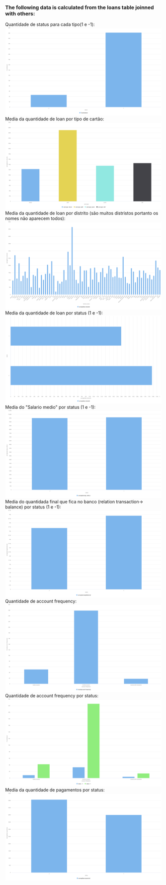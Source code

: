 ### The following data is calculated from the loans table joinned with others:

Quantidade de status para cada tipo(1 e -1):
![Image](./graphs/SimpleCountStatus.png)
Media da quantidade de loan por tipo de cartão:
![Image](./graphs/AverageLoanAmountByCardType.png)
Media da quantidade de loan por distrito (são muitos distristos portanto os nomes não aparecem todos):
![Image](./graphs/AverageLoanAmountByDistrict.png)
Media da quantidade de loan por status (1 e -1):
![Image](./graphs/AverageLoanAmountByStatus.png)
Media do "Salario medio" por status (1 e -1):
![Image](./graphs/AverageSalaryByStatus.png)
Media do quantidada final que fica no banco (relation transaction-> balance) por status (1 e -1):
![Image](./graphs/AverageBalanceByStatus.png)
Quantidade de account frequency:
![Image](./graphs/AccountFrequency.png)
Quantidade de account frequency por status:
![Image](./graphs/AccountFrequencyByStatus.png)
Media da quantidade de pagamentos por status:
![Image](./graphs/AverageLoanPaymentsByStatus.png)

